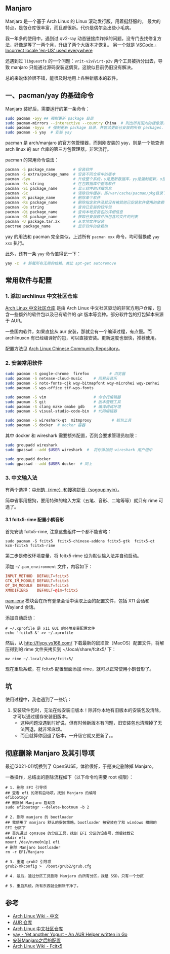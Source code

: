 Manjaro
---

Manjaro 是一个基于 Arch Linux 的 Linux 滚动发行版，用着挺舒服的。
最大的特点，是包仓库很丰富，而且都很新。代价是偶尔会出些小毛病。

我一年多的使用中，遇到过 qv2-ray 动态链接库炸掉的问题，没专门去找修复方法，好像是等了一两个月，升级了两个大版本才恢复。
另一个就是 [VSCode - Incorrect locale 'en-US' used everywhere](https://github.com/microsoft/vscode/issues/110322)

还遇到过 `libguestfs` 的一个问题：`vrit-v2v`/`virt-p2v` 两个工具被拆分出去，导致 manjaro 只能通过源码安装这俩货。这貌似目前仍旧没有解决。

总的来说体验很不错，能很及时地用上各种新版本的软件。

## 一、pacman/yay 的基础命令

Manjaro 装好后，需要运行的第一条命令：

```sh
sudo pacman -Syy ## 强制更新 package 目录
sudo pacman-mirrors --interactive --country China  # 列出所有国内的镜像源，并提供交互式的界面手动选择镜像源
sudo pacman -Syyu  # 强制更新 package 目录，并尝试更新已安装的所有 packages.
sudo pacman -S yay  # 安装 yay
```

pacman 是 arch/manjaro 的官方包管理器，而刚刚安装的 yay，则是一个能查询 arch linux 的 aur 仓库的第三方包管理器，非常流行。

pacman 的常用命令语法：

```sh
pacman -S package_name        # 安装软件  
pacman -S extra/package_name  # 安装不同仓库中的版本
pacman -Syu                   # 升级整个系统，y是更新数据库，yy是强制更新，u是升级软件
pacman -Ss string             # 在包数据库中查询软件
pacman -Si package_name       # 显示软件的详细信息
pacman -Sc                    # 清除软件缓存，即/var/cache/pacman/pkg目录下的文件
pacman -R package_name        # 删除单个软件
pacman -Rs package_name       # 删除指定软件及其没有被其他已安装软件使用的依赖关系
pacman -Qs string             # 查询已安装的软件包
pacman -Qi package_name       # 查询本地安装包的详细信息
pacman -Ql package_name       # 获取已安装软件所包含的文件的列表
pacman -U package.tar.zx      # 从本地文件安装
pactree package_name          # 显示软件的依赖树
```

yay 的用法和 pacman 完全类似，上述所有 `pacman xxx` 命令，均可替换成 `yay xxx` 执行。

此外，还有一条 `yay` 命令值得记一下：

```sh
yay -c  # 卸载所有无用的依赖。类比 apt-get autoremove
```

## 常用软件与配置

### 1. 添加 archlinux 中文社区仓库

[Arch Linux 中文社区仓库](https://www.archlinuxcn.org/archlinux-cn-repo-and-mirror/) 是由 Arch Linux 中文社区驱动的非官方用户仓库，包含一些额外的软件包以及已有软件的 git 版本等变种。部分软件包的打包脚本来源于 AUR。

一些国内软件，如果直接从 aur 安装，那就会有一个编译过程，有点慢。而 archlinuxcn 有已经编译好的包，可以直接安装。更新速度也很快，推荐使用。

配置方法见 [Arch Linux Chinese Community Repository](https://github.com/archlinuxcn/repo)。

### 2. 安装常用软件

```sh
sudo pacman -S google-chrome  firefox         # 浏览器
sudo pacman -S netease-cloud-music     # 网易云音乐
sudo pacman -S noto-fonts-cjk wqy-bitmapfont wqy-microhei wqy-zenhei   # 中文字体：思源系列、文泉系列
sudo pacman -S wps-office ttf-wps-fonts

sudo pacman -S vim                     # 命令行编辑器
sudo pacman -S git                     # 版本管理工具
sudo pacman -S clang make cmake gdb    # 编译调试环境
sudo pacman -S visual-studio-code-bin  # 代码编辑器

sudo pacman -S wireshark-qt  mitmproxy         # 抓包工具
sudo pacman -S docker  # docker 容器
```

其中 docker 和 wireshark 需要额外配置，否则会要求管理员权限：

```sh
sudo groupadd wireshark
sudo gpasswd --add $USER wireshark  #  将你添加到 wireshark 用户组中

sudo groupadd docker
sudo gpasswd --add $USER docker  # 同上
```

### 3. 中文输入法

有两个选择：[中州韵（rime）](https://rime.im/)和[搜狗拼音（sogoupinyin）](https://aur.archlinux.org/packages/fcitx-sogoupinyin/)。

简单省事用搜狗，要用特殊的输入方案（五笔、音形、二笔等等）就只有 rime 可选了。

#### 3.1 fcitx5-rime 配置小鹤音形

首先安装 fcitx5-rime, 注意这些组件一个都不能省略：
```shell
sudo pacman -S fcitx5  fcitx5-chinese-addons fcitx5-gtk  fcitx5-qt  kcm-fcitx5 fcitx5-rime
```

第二步是修改环境变量，将 fcitx5-rime 设为默认输入法并自动启动。

添加 `~/.pam_environment` 文件，内容如下：

```conf
INPUT_METHOD  DEFAULT=fcitx5
GTK_IM_MODULE DEFAULT=fcitx5
QT_IM_MODULE  DEFAULT=fcitx5
XMODIFIERS    DEFAULT=@im=fcitx5
```

[pam-env](https://wiki.archlinux.org/index.php/PAM_(%E7%AE%80%E4%BD%93%E4%B8%AD%E6%96%87)) 模块会在所有登录会话中读取上面的配置文件，包括 X11 会话和 Wayland 会话。

添加自动启动：

```shell
# ~/.xprofile 是 x11 GUI 的环境变量配置文件
echo 'fcitx5 &' >> ~/.xprofile
```

然后，从 http://flypy.ys168.com/ 下载最新的鼠须管（MacOS）配置文件，将解压得到的 rime 文件夹拷贝到 ~/.local/share/fcitx5/ 下：

```shell
mv rime ~/.local/share/fcitx5/
```

现在重启系统，在 fcitx5 配置里面添加 rime，就可以正常使用小鹤音形了。

## 坑

使用过程中，我也遇到了一些坑：

1. 安装软件包时，无法在线安装旧版本！除非你本地有旧版本的安装包没清除，才可以通过缓存安装旧版本。
      - 这种问题没遇到时好说，但有时候新版本有问题，旧安装包也清理掉了无法回退，就非常麻烦。
      - 而且就算你回退了版本，一升级它就又更新了。。


## 彻底删除 Manjaro 及其引导项

最近(2021-01)切换到了 OpenSUSE，体验很好，于是决定删除掉 Manjaro。

一番操作，总结出的删除流程如下（以下命令均需要 root 权限）：

```shell
# 1. 删除 EFI 引导项
## 查看 efi 的所有启动项，找到 Manjaro 的编号
efibootmgr
## 删除掉 Manjaro 启动项
sudo efibootmgr --delete-bootnum -b 2

# 2. 删除 manjaro 的 bootloader
## 我使用了 manjaro 默认的安装策略，bootloader 被安装在了和 windows 相同的 EFI 分区下
## 首先通过 opnsuse 的分区工具，找到 EFI 分区的设备号，然后挂载它
mkdir efi
mount /dev/nvme0n1p1 efi
# 删除 Manjaro bootloader
rm -r EFI/Manjaro

# 3. 重建 grub2 引导项
grub2-mkconfig >  /boot/grub2/grub.cfg

# 4. 最后，通过分区工具删除 Manjaro 的所有分区，我是 SSD，只有一个分区

# 5. 重启系统，所有东西就全删除干净了。
```

## 参考

- [Arch Linux Wiki - 中文](https://wiki.archlinux.org/index.php/Main_page_(%E7%AE%80%E4%BD%93%E4%B8%AD%E6%96%87))
- [AUR 仓库](https://aur.archlinux.org/packages)
- [Arch Linux 中文社区仓库](https://www.archlinuxcn.org/archlinux-cn-repo-and-mirror/)
- [yay - Yet another Yogurt - An AUR Helper written in Go ](https://github.com/Jguer/yay)
- [安装Manjaro之后的配置 ](https://panqiincs.me/2019/06/05/after-installing-manjaro/)
- [Arch Linux Wiki - Fcitx5](https://wiki.archlinux.org/index.php/Fcitx5_(%E7%AE%80%E4%BD%93%E4%B8%AD%E6%96%87))